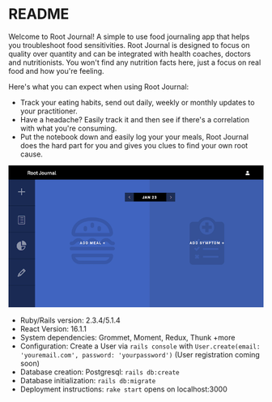 # README

Welcome to Root Journal!
A simple to use food journaling app that helps you troubleshoot food sensitivities. Root Journal is designed to focus on quality over quantity and can be integrated with health coaches, doctors and nutritionists. You won't find any nutrition facts here, just a focus on real food and how you're feeling.

Here's what you can expect when using Root Journal:

* Track your eating habits, send out daily, weekly or monthly updates to your practitioner.
* Have a headache? Easily track it and then see if there's a correlation with what you're consuming.
* Put the notebook down and easily log your your meals, Root Journal does the hard part for you and gives you clues to find your own root cause.

![alt text](./public/Root_Journal_Mockup.png "Root Journal Mockup")

* Ruby/Rails version:
    2.3.4/5.1.4
* React Version:
    16.1.1
* System dependencies:
    Grommet, Moment, Redux, Thunk +more
* Configuration:
    Create a User via `rails console` with `User.create(email: 'youremail.com', password: 'yourpassword')` (User registration coming soon)
* Database creation:
    Postgresql: `rails db:create`
* Database initialization:
    `rails db:migrate`
* Deployment instructions:
    `rake start` opens on localhost:3000
